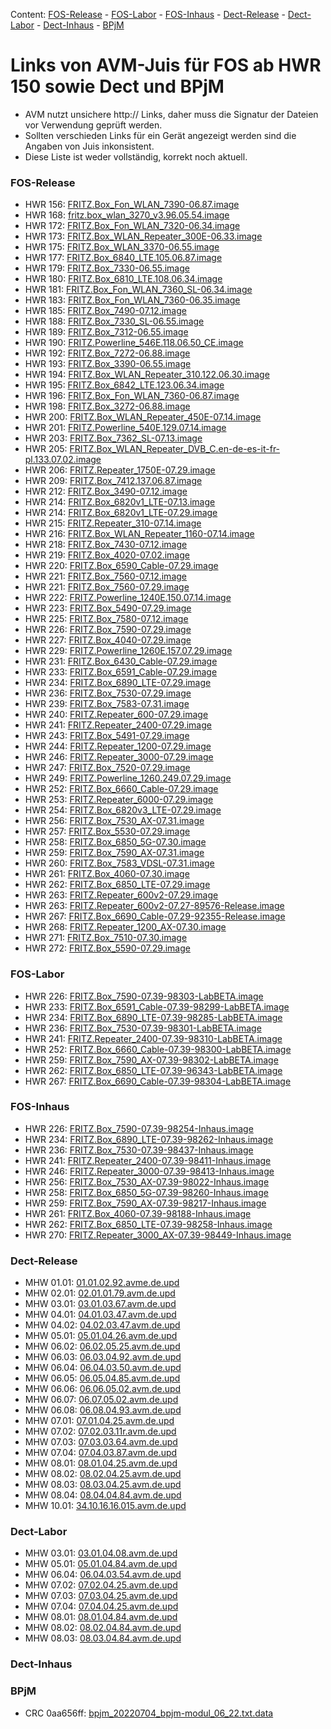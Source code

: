 Content: [FOS-Release](#fos-release) - [FOS-Labor](#fos-labor) - [FOS-Inhaus](#fos-inhaus) - [Dect-Release](#dect-release) - [Dect-Labor](#dect-labor) - [Dect-Inhaus](#dect-inhaus) - [BPjM](#bpjm)
# Links von AVM-Juis für FOS ab HWR 150 sowie Dect und BPjM
 - AVM nutzt unsichere http:// Links, daher muss die Signatur der Dateien vor Verwendung geprüft werden.
 - Sollten verschieden Links für ein Gerät angezeigt werden sind die Angaben von Juis inkonsistent.
 - Diese Liste ist weder vollständig, korrekt noch aktuell.

### FOS-Release
 - HWR 156: [FRITZ.Box_Fon_WLAN_7390-06.87.image](http://download.avm.de/fritzbox/fritzbox-7390/deutschland/fritz.os/FRITZ.Box_Fon_WLAN_7390-06.87.image)
 - HWR 168: [fritz.box_wlan_3270_v3.96.05.54.image](ftp://ftp.avm.de/archive/fritz.box/fritzbox.wlan_3270_v3/firmware/deutsch/fritz.box_wlan_3270_v3.96.05.54.image)
 - HWR 172: [FRITZ.Box_Fon_WLAN_7320-06.34.image](http://ftp.avm.de/archive/fritz.box/fritzbox.fon_wlan_7320/firmware/deutsch/FRITZ.Box_Fon_WLAN_7320-06.34.image)
 - HWR 173: [FRITZ.Box_WLAN_Repeater_300E-06.33.image](http://download.avm.de/fritzwlan/fritzwlan-repeater-300e/deutschland/fritz.os/FRITZ.Box_WLAN_Repeater_300E-06.33.image)
 - HWR 175: [FRITZ.Box_WLAN_3370-06.55.image](http://ftp.avm.de/archive/fritz.box/fritzbox.wlan_3370/firmware/deutsch/FRITZ.Box_WLAN_3370-06.55.image)
 - HWR 177: [FRITZ.Box_6840_LTE.105.06.87.image](http://download.avm.de/fritzbox/fritzbox-6840-lte/deutschland/fritz.os/FRITZ.Box_6840_LTE.105.06.87.image)
 - HWR 179: [FRITZ.Box_7330-06.55.image](http://ftp.avm.de/archive/fritz.box/fritzbox.7330/firmware/deutsch/FRITZ.Box_7330-06.55.image)
 - HWR 180: [FRITZ.Box_6810_LTE.108.06.34.image](http://download.avm.de/fritzbox/fritzbox-6810-lte/deutschland/fritz.os//FRITZ.Box_6810_LTE.108.06.34.image)
 - HWR 181: [FRITZ.Box_Fon_WLAN_7360_SL-06.34.image](http://download.avm.de/fritzbox/fritzbox-7360-sl/deutschland/fritz.os/FRITZ.Box_Fon_WLAN_7360_SL-06.34.image)
 - HWR 183: [FRITZ.Box_Fon_WLAN_7360-06.35.image](http://download.avm.de/fritzbox/fritzbox-7360-v1/deutschland/fritz.os/FRITZ.Box_Fon_WLAN_7360-06.35.image)
 - HWR 185: [FRITZ.Box_7490-07.12.image](http://download.avm.de/firmware/7490/jz76373/3265348765/deutschland/fritz.os/FRITZ.Box_7490-07.12.image)
 - HWR 188: [FRITZ.Box_7330_SL-06.55.image](http://ftp.avm.de/archive/fritz.box/fritzbox.7330_sl/firmware/deutsch/FRITZ.Box_7330_SL-06.55.image)
 - HWR 189: [FRITZ.Box_7312-06.55.image](http://download.avm.de/fritzbox/fritzbox-7312/deutschland/fritz.os/FRITZ.Box_7312-06.55.image)
 - HWR 190: [FRITZ.Powerline_546E.118.06.50_CE.image](http://download.avm.de/firmware/546E/8723218764/CE/FRITZ.Powerline_546E.118.06.50_CE.image)
 - HWR 192: [FRITZ.Box_7272-06.88.image](http://download.avm.de/fritzbox/fritzbox-7272/deutschland/fritz.os/FRITZ.Box_7272-06.88.image)
 - HWR 193: [FRITZ.Box_3390-06.55.image](http://ftp.avm.de/archive/fritz.box/fritzbox.wlan_3390/firmware/deutsch/FRITZ.Box_3390-06.55.image)
 - HWR 194: [FRITZ.Box_WLAN_Repeater_310.122.06.30.image](http://ftp.avm.de/archive/fritz.box/fritz.wlan_repeater_310/x_misc/FRITZ.Box_WLAN_Repeater_310.122.06.30.image)
 - HWR 195: [FRITZ.Box_6842_LTE.123.06.34.image](http://download.avm.de/fritzbox/fritzbox-6842-lte/deutschland/fritz.os/FRITZ.Box_6842_LTE.123.06.34.image)
 - HWR 196: [FRITZ.Box_Fon_WLAN_7360-06.87.image](http://download.avm.de/fritzbox/fritzbox-7360-v2/deutschland/fritz.os/FRITZ.Box_Fon_WLAN_7360-06.87.image)
 - HWR 198: [FRITZ.Box_3272-06.88.image](http://download.avm.de/fritzbox/fritzbox-3272/deutschland/fritz.os/FRITZ.Box_3272-06.88.image)
 - HWR 200: [FRITZ.Box_WLAN_Repeater_450E-07.14.image](http://download.avm.de/fritzwlan/fritzwlan-repeater-450e/deutschland/fritz.os/FRITZ.Box_WLAN_Repeater_450E-07.14.image)
 - HWR 201: [FRITZ.Powerline_540E.129.07.14.image](http://download.avm.de/fritzpowerline/fritzpowerline-540e/deutschland/fritz.os/FRITZ.Powerline_540E.129.07.14.image)
 - HWR 203: [FRITZ.Box_7362_SL-07.13.image](http://download.avm.de/fritzbox/fritzbox-7362-sl/deutschland/fritz.os/FRITZ.Box_7362_SL-07.13.image)
 - HWR 205: [FRITZ.Box_WLAN_Repeater_DVB_C.en-de-es-it-fr-pl.133.07.02.image](http://download.avm.de/fritzwlan/fritzwlan-repeater-dvb-c/deutschland/fritz.os/FRITZ.Box_WLAN_Repeater_DVB_C.en-de-es-it-fr-pl.133.07.02.image)
 - HWR 206: [FRITZ.Repeater_1750E-07.29.image](http://download.avm.de/fritzwlan/fritzwlan-repeater-1750e/deutschland/fritz.os/FRITZ.Repeater_1750E-07.29.image)
 - HWR 209: [FRITZ.Box_7412.137.06.87.image](http://download.avm.de/fritzbox/fritzbox-7412/deutschland/fritz.os/FRITZ.Box_7412.137.06.87.image)
 - HWR 212: [FRITZ.Box_3490-07.12.image](http://download.avm.de/firmware/3490/jz76373/3754863962/deutschland/fritz.os/FRITZ.Box_3490-07.12.image)
 - HWR 214: [FRITZ.Box_6820v1_LTE-07.13.image](http://download.avm.de/firmware/6820LTE/jz76373/4585995216/deutschland/fritz.os/FRITZ.Box_6820v1_LTE-07.13.image)
 - HWR 214: [FRITZ.Box_6820v1_LTE-07.29.image](http://download.avm.de/fritzbox/fritzbox-6820-lte/deutschland/fritz.os/FRITZ.Box_6820v1_LTE-07.29.image)
 - HWR 215: [FRITZ.Repeater_310-07.14.image](http://download.avm.de/fritzwlan/fritzwlan-repeater-310-b/deutschland/fritz.os/FRITZ.Repeater_310_-07.14.image)
 - HWR 216: [FRITZ.Box_WLAN_Repeater_1160-07.14.image](http://download.avm.de/fritzwlan/fritzwlan-repeater-1160/deutschland/fritz.os/FRITZ.Box_WLAN_Repeater_1160-07.14.image)
 - HWR 218: [FRITZ.Box_7430-07.12.image](http://download.avm.de/firmware/7430/jz76373/9273521133/deutschland/fritz.os/FRITZ.Box_7430-07.12.image)
 - HWR 219: [FRITZ.Box_4020-07.02.image](http://ftp.avm.de/fritzbox/fritzbox-4020/deutschland/fritz.os/FRITZ.Box_4020-07.02.image)
 - HWR 220: [FRITZ.Box_6590_Cable-07.29.image](http://download.avm.de/fritzbox/fritzbox-6590-cable/deutschland/fritz.os/FRITZ.Box_6590_Cable-07.29.image)
 - HWR 221: [FRITZ.Box_7560-07.12.image](http://download.avm.de/firmware/7560/jz76373/2437443879/deutschland/fritz.os/FRITZ.Box_7560-07.12.image)
 - HWR 221: [FRITZ.Box_7560-07.29.image](http://download.avm.de/fritzbox/fritzbox-7560/deutschland/fritz.os/FRITZ.Box_7560-07.29.image)
 - HWR 222: [FRITZ.Powerline_1240E.150.07.14.image](http://download.avm.de/fritzpowerline/fritzpowerline-1240e/deutschland/fritz.os/FRITZ.Powerline_1240E.150.07.14.image)
 - HWR 223: [FRITZ.Box_5490-07.29.image](http://ftp.avm.de/fritzbox/fritzbox-5490/other/fritz.os/FRITZ.Box_5490-07.29.image)
 - HWR 225: [FRITZ.Box_7580-07.12.image](http://download.avm.de/firmware/7580/jz76373/5382169925/other/fritz.os/FRITZ.Box_7580-07.12.image)
 - HWR 226: [FRITZ.Box_7590-07.29.image](http://download.avm.de/fritzbox/fritzbox-7590/deutschland/fritz.os/FRITZ.Box_7590-07.29.image)
 - HWR 227: [FRITZ.Box_4040-07.29.image](http://download.avm.de/fritzbox/fritzbox-4040/deutschland/fritz.os/FRITZ.Box_4040-07.29.image)
 - HWR 229: [FRITZ.Powerline_1260E.157.07.29.image](http://download.avm.de/fritzpowerline/fritzpowerline-1260e/deutschland/fritz.os/FRITZ.Powerline_1260E.157.07.29.image)
 - HWR 231: [FRITZ.Box_6430_Cable-07.29.image](http://download.avm.de/fritzbox/fritzbox-6430-cable/deutschland/fritz.os/FRITZ.Box_6430_Cable-07.29.image)
 - HWR 233: [FRITZ.Box_6591_Cable-07.29.image](http://download.avm.de/fritzbox/fritzbox-6591-cable/deutschland/fritz.os/FRITZ.Box_6591_Cable-07.29.image)
 - HWR 234: [FRITZ.Box_6890_LTE-07.29.image](http://download.avm.de/fritzbox/fritzbox-6890-lte/deutschland/fritz.os/FRITZ.Box_6890_LTE-07.29.image)
 - HWR 236: [FRITZ.Box_7530-07.29.image](http://download.avm.de/fritzbox/fritzbox-7530/deutschland/fritz.os/FRITZ.Box_7530-07.29.image)
 - HWR 239: [FRITZ.Box_7583-07.31.image](http://download.avm.de/fritzbox/fritzbox-7583/deutschland/fritz.os/FRITZ.Box_7583-07.31.image)
 - HWR 240: [FRITZ.Repeater_600-07.29.image](http://download.avm.de/fritzwlan/fritzrepeater-600/deutschland/fritz.os/FRITZ.Repeater_600-07.29.image)
 - HWR 241: [FRITZ.Repeater_2400-07.29.image](http://download.avm.de/fritzwlan/fritzrepeater-2400/deutschland/fritz.os/FRITZ.Repeater_2400-07.29.image)
 - HWR 243: [FRITZ.Box_5491-07.29.image](http://download.avm.de/fritzbox/fritzbox-5491/deutschland/fritz.os/FRITZ.Box_5491-07.29.image)
 - HWR 244: [FRITZ.Repeater_1200-07.29.image](http://download.avm.de/fritzwlan/fritzrepeater-1200/deutschland/fritz.os/FRITZ.Repeater_1200-07.29.image)
 - HWR 246: [FRITZ.Repeater_3000-07.29.image](http://download.avm.de/fritzwlan/fritzrepeater-3000/deutschland/fritz.os/FRITZ.Repeater_3000-07.29.image)
 - HWR 247: [FRITZ.Box_7520-07.29.image](http://download.avm.de/fritzbox/fritzbox-7520/deutschland/fritz.os/FRITZ.Box_7520-07.29.image)
 - HWR 249: [FRITZ.Powerline_1260.249.07.29.image](http://download.avm.de/fritzpowerline/fritzpowerline-1260/deutschland/fritz.os/FRITZ.Powerline_1260.249.07.29.image)
 - HWR 252: [FRITZ.Box_6660_Cable-07.29.image](http://download.avm.de/fritzbox/fritzbox-6660-cable/deutschland/fritz.os/FRITZ.Box_6660_Cable-07.29.image)
 - HWR 253: [FRITZ.Repeater_6000-07.29.image](http://download.avm.de/fritzwlan/fritzrepeater-6000/deutschland/fritz.os/FRITZ.Repeater_6000-07.29.image)
 - HWR 254: [FRITZ.Box_6820v3_LTE-07.29.image](http://download.avm.de/fritzbox/fritzbox-6820-lte-v3/deutschland/fritz.os/FRITZ.Box_6820v3_LTE-07.29.image)
 - HWR 256: [FRITZ.Box_7530_AX-07.31.image](http://download.avm.de/fritzbox/fritzbox-7530-ax/deutschland/fritz.os/FRITZ.Box_7530_AX-07.31.image)
 - HWR 257: [FRITZ.Box_5530-07.29.image](http://download.avm.de/fritzbox/fritzbox-5530-fiber/deutschland/fritz.os/FRITZ.Box_5530-07.29.image)
 - HWR 258: [FRITZ.Box_6850_5G-07.30.image](http://download.avm.de/fritzbox/fritzbox-6850-5g/deutschland/fritz.os/FRITZ.Box_6850_5G-07.30.image)
 - HWR 259: [FRITZ.Box_7590_AX-07.31.image](http://download.avm.de/fritzbox/fritzbox-7590-ax/deutschland/fritz.os/FRITZ.Box_7590_AX-07.31.image)
 - HWR 260: [FRITZ.Box_7583_VDSL-07.31.image](http://download.avm.de/fritzbox/fritzbox-7583-vdsl/deutschland/fritz.os/FRITZ.Box_7583_VDSL-07.31.image)
 - HWR 261: [FRITZ.Box_4060-07.30.image](http://download.avm.de/fritzbox/fritzbox-4060/other/fritz.os/FRITZ.Box_4060-07.30.image)
 - HWR 262: [FRITZ.Box_6850_LTE-07.29.image](http://download.avm.de/fritzbox/fritzbox-6850-lte/deutschland/fritz.os/FRITZ.Box_6850_LTE-07.29.image)
 - HWR 263: [FRITZ.Repeater_600v2-07.29.image](http://download.avm.de/fritzwlan/fritzrepeater-600v2/deutschland/fritz.os/FRITZ.Repeater_600v2-07.29.image)
 - HWR 263: [FRITZ.Repeater_600v2-07.27-89576-Release.image](http://download.avm.de/testfeld/600v2/FRITZ.Repeater_600v2-07.27-89576-Release.image)
 - HWR 267: [FRITZ.Box_6690_Cable-07.29-92355-Release.image](http://download.avm.de/testfeld/6690/FRITZ.Box_6690_Cable-07.29-92355-Release.image)
 - HWR 268: [FRITZ.Repeater_1200_AX-07.30.image](http://download.avm.de/fritzwlan/fritzrepeater-1200-ax/deutschland/fritz.os/FRITZ.Repeater_1200_AX-07.30.image)
 - HWR 271: [FRITZ.Box_7510-07.30.image](http://download.avm.de/fritzbox/fritzbox-7510/deutschland/fritz.os/FRITZ.Box_7510-07.30.image)
 - HWR 272: [FRITZ.Box_5590-07.29.image](http://download.avm.de/firmware/5590/0729/FRITZ.Box_5590-07.29.image)

### FOS-Labor
 - HWR 226: [FRITZ.Box_7590-07.39-98303-LabBETA.image](http://download.avm.de/labor/MOVE21/7590/FRITZ.Box_7590-07.39-98303-LabBETA.image)
 - HWR 233: [FRITZ.Box_6591_Cable-07.39-98299-LabBETA.image](http://download.avm.de/labor/MOVE21/6591Cable/FRITZ.Box_6591_Cable-07.39-98299-LabBETA.image)
 - HWR 234: [FRITZ.Box_6890_LTE-07.39-98285-LabBETA.image](http://download.avm.de/labor/MOVE21/6890LTE/FRITZ.Box_6890_LTE-07.39-98285-LabBETA.image)
 - HWR 236: [FRITZ.Box_7530-07.39-98301-LabBETA.image](http://download.avm.de/labor/MOVE21/7530/FRITZ.Box_7530-07.39-98301-LabBETA.image)
 - HWR 241: [FRITZ.Repeater_2400-07.39-98310-LabBETA.image](http://download.avm.de/labor/MOVE21/2400/FRITZ.Repeater_2400-07.39-98310-LabBETA.image)
 - HWR 252: [FRITZ.Box_6660_Cable-07.39-98300-LabBETA.image](http://download.avm.de/labor/MOVE21/6660Cable/FRITZ.Box_6660_Cable-07.39-98300-LabBETA.image)
 - HWR 259: [FRITZ.Box_7590_AX-07.39-98302-LabBETA.image](http://download.avm.de/labor/MOVE21/7590AX/FRITZ.Box_7590_AX-07.39-98302-LabBETA.image)
 - HWR 262: [FRITZ.Box_6850_LTE-07.39-96343-LabBETA.image](http://download.avm.de/labor/MOVE21/6850LTE/FRITZ.Box_6850_LTE-07.39-96343-LabBETA.image)
 - HWR 267: [FRITZ.Box_6690_Cable-07.39-98304-LabBETA.image](http://download.avm.de/labor/MOVE21/6690Cable/FRITZ.Box_6690_Cable-07.39-98304-LabBETA.image)

### FOS-Inhaus
 - HWR 226: [FRITZ.Box_7590-07.39-98254-Inhaus.image](http://download.avm.de/inhaus/MOVE21/7590/FRITZ.Box_7590-07.39-98254-Inhaus.image)
 - HWR 234: [FRITZ.Box_6890_LTE-07.39-98262-Inhaus.image](http://download.avm.de/inhaus/MOVE21/6890LTE/FRITZ.Box_6890_LTE-07.39-98262-Inhaus.image)
 - HWR 236: [FRITZ.Box_7530-07.39-98437-Inhaus.image](http://download.avm.de/inhaus/MOVE21/7530/FRITZ.Box_7530-07.39-98437-Inhaus.image)
 - HWR 241: [FRITZ.Repeater_2400-07.39-98411-Inhaus.image](http://download.avm.de/inhaus/MOVE21/2400/FRITZ.Repeater_2400-07.39-98411-Inhaus.image)
 - HWR 246: [FRITZ.Repeater_3000-07.39-98413-Inhaus.image](http://download.avm.de/inhaus/MOVE21/3000/FRITZ.Repeater_3000-07.39-98413-Inhaus.image)
 - HWR 256: [FRITZ.Box_7530_AX-07.39-98022-Inhaus.image](http://download.avm.de/inhaus/MOVE21/7530AX/FRITZ.Box_7530_AX-07.39-98022-Inhaus.image)
 - HWR 258: [FRITZ.Box_6850_5G-07.39-98260-Inhaus.image](http://download.avm.de/inhaus/MOVE21/68505G/FRITZ.Box_6850_5G-07.39-98260-Inhaus.image)
 - HWR 259: [FRITZ.Box_7590_AX-07.39-98217-Inhaus.image](http://download.avm.de/inhaus/MOVE21/7590AX/FRITZ.Box_7590_AX-07.39-98217-Inhaus.image)
 - HWR 261: [FRITZ.Box_4060-07.39-98188-Inhaus.image](http://download.avm.de/inhaus/MOVE21/4060/FRITZ.Box_4060-07.39-98188-Inhaus.image)
 - HWR 262: [FRITZ.Box_6850_LTE-07.39-98258-Inhaus.image](http://download.avm.de/inhaus/MOVE21/6850LTE/FRITZ.Box_6850_LTE-07.39-98258-Inhaus.image)
 - HWR 270: [FRITZ.Repeater_3000_AX-07.39-98449-Inhaus.image](http://download.avm.de/inhaus/MOVE21/3000AX/FRITZ.Repeater_3000_AX-07.39-98449-Inhaus.image)

### Dect-Release
 - MHW 01.01: [01.01.02.92.avme.de.upd](http://download.avm.de/dect/0101/01.01.02.92.avme.de.upd)
 - MHW 02.01: [02.01.01.79.avm.de.upd](http://download.avm.de/dect/0201/02.01.01.79.avm.de.upd)
 - MHW 03.01: [03.01.03.67.avm.de.upd](http://download.avm.de/dect/0301/p15/03.01.03.67.avm.de.upd)
 - MHW 04.01: [04.01.03.47.avm.de.upd](http://download.avm.de/dect/0401/p15/04.01.03.47.avm.de.upd)
 - MHW 04.02: [04.02.03.47.avm.de.upd](http://download.avm.de/dect/0402/p15/04.02.03.47.avm.de.upd)
 - MHW 05.01: [05.01.04.26.avm.de.upd](http://download.avm.de/dect/0501/mesh18/05.01.04.26.avm.de.upd)
 - MHW 06.02: [06.02.05.25.avm.de.upd](http://download.avm.de/dect/0602/move21/06.02.05.25.avm.de.upd)
 - MHW 06.03: [06.03.04.92.avm.de.upd](http://download.avm.de/dect/0603/move21/06.03.04.92.avm.de.upd)
 - MHW 06.04: [06.04.03.50.avm.de.upd](http://download.avm.de/dect/0604/p15/06.04.03.50.avm.de.upd)
 - MHW 06.05: [06.05.04.85.avm.de.upd](http://download.avm.de/dect/0605/iq17/06.05.04.85.avm.de.upd)
 - MHW 06.06: [06.06.05.02.avm.de.upd](http://download.avm.de/dect/0606/Move21/06.06.05.02.avm.de.upd)
 - MHW 06.07: [06.07.05.02.avm.de.upd](http://download.avm.de/dect/0607/Move21/06.07.05.02.avm.de.upd)
 - MHW 06.08: [06.08.04.93.avm.de.upd](http://download.avm.de/dect/0608/naut_test/06.08.04.93.avm.de.upd)
 - MHW 07.01: [07.01.04.25.avm.de.upd](http://download.avm.de/dect/0701/07.01.04.25.avm.de.upd)
 - MHW 07.02: [07.02.03.11r.avm.de.upd](http://download.avm.de/dect/0702/perf12r/07.02.03.11r.avm.de.upd)
 - MHW 07.03: [07.03.03.64.avm.de.upd](http://download.avm.de/dect/0703/p15/07.03.03.64.avm.de.upd)
 - MHW 07.04: [07.04.03.87.avm.de.upd](http://download.avm.de/dect/0704/c16/07.04.03.87.avm.de.upd)
 - MHW 08.01: [08.01.04.25.avm.de.upd](http://download.avm.de/dect/0801/mesh18/08.01.04.25.avm.de.upd)
 - MHW 08.02: [08.02.04.25.avm.de.upd](http://download.avm.de/dect/0802/mesh18/08.02.04.25.avm.de.upd)
 - MHW 08.03: [08.03.04.25.avm.de.upd](http://download.avm.de/dect/0803/mesh18/08.03.04.25.avm.de.upd)
 - MHW 08.04: [08.04.04.84.avm.de.upd](http://download.avm.de/dect/0804/labor/08.04.04.84.avm.de.upd)
 - MHW 10.01: [34.10.16.16.015.avm.de.upd](http://download.avm.de/dect/1001/Release/34.10.16.16.015.avm.de.upd)

### Dect-Labor
 - MHW 03.01: [03.01.04.08.avm.de.upd](http://download.avm.de/dect/0301/iq17/03.01.04.08.avm.de.upd)
 - MHW 05.01: [05.01.04.84.avm.de.upd](http://download.avm.de/dect/0501/labor1/05.01.04.84.avm.de.upd)
 - MHW 06.04: [06.04.03.54.avm.de.upd](http://download.avm.de/dect/0604/p15/06.04.03.54.avm.de.upd)
 - MHW 07.02: [07.02.04.25.avm.de.upd](http://download.avm.de/dect/0702/labor/07.02.04.25.avm.de.upd)
 - MHW 07.03: [07.03.04.25.avm.de.upd](http://download.avm.de/dect/0703/labor/07.03.04.25.avm.de.upd)
 - MHW 07.04: [07.04.04.25.avm.de.upd](http://download.avm.de/dect/0704/labor/07.04.04.25.avm.de.upd)
 - MHW 08.01: [08.01.04.84.avm.de.upd](http://download.avm.de/dect/0801/labor1/08.01.04.84.avm.de.upd)
 - MHW 08.02: [08.02.04.84.avm.de.upd](http://download.avm.de/dect/0802/labor1/08.02.04.84.avm.de.upd)
 - MHW 08.03: [08.03.04.84.avm.de.upd](http://download.avm.de/dect/0803/labor1/08.03.04.84.avm.de.upd)

### Dect-Inhaus

### BPjM
 - CRC 0aa656ff: [bpjm_20220704_bpjm-modul_06_22.txt.data](http://download.avm.de/bpjm/205852/bpjm_20220704_bpjm-modul_06_22.txt.data)
